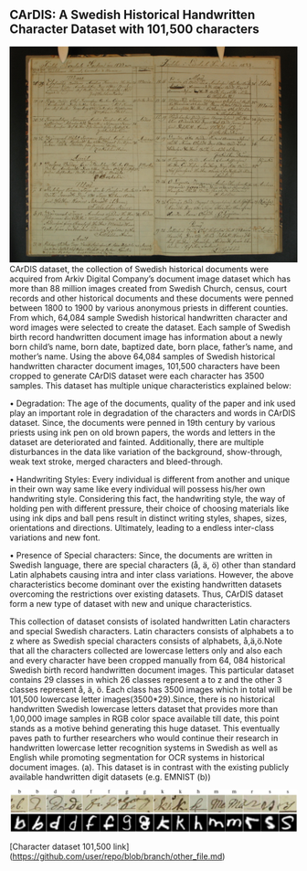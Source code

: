 ## CArDIS: A Swedish Historical Handwritten Character Dataset with 101,500 characters

![image info](./1.jpg)
CArDIS dataset, the collection of Swedish historical documents were acquired from Arkiv Digital Company’s document image dataset which has more
than 88 million images created from Swedish Church, census, court records and
other historical documents  and these documents were penned between 1800 to
1900 by various anonymous priests in different counties. From which, 64,084
sample Swedish historical handwritten character and word images were selected to
create the dataset. Each sample of Swedish birth record handwritten document
image has information about a newly born child’s name, born date, baptized date,
born place, father’s name, and mother’s name.
Using the above 64,084 samples of Swedish historical handwritten character document images, 101,500 characters have been cropped to generate CArDIS dataset were each character has 3500 samples. This dataset has multiple unique characteristics explained below:

•	Degradation: The age of the documents, quality of the paper and ink used
play an important role in degradation of the characters and words in CArDIS
dataset. Since, the documents were penned in 19th century by various priests
using ink pen on old brown papers, the words and letters in the dataset are
deteriorated and fainted. Additionally, there are multiple disturbances in the
data like variation of the background, show-through, weak text stroke, merged
characters and bleed-through.

•	Handwriting Styles: Every individual is different from another and unique
in their own way same like every individual will possess his/her own handwriting
style. Considering this fact, the handwriting style, the way of holding pen
with different pressure, their choice of choosing materials like using ink dips
and ball pens result in distinct writing styles, shapes, sizes, orientations and
directions. Ultimately, leading to a endless inter-class variations and new font.

•	Presence of Special characters: Since, the documents are written in
Swedish language, there are special characters (å, ä, ö) other than standard Latin
alphabets causing intra and inter class variations.
However, the above characteristics become dominant over the existing handwritten
datasets overcoming the restrictions over existing datasets. Thus, CArDIS
dataset form a new type of dataset with new and unique characteristics.

This collection of dataset consists of isolated handwritten Latin
characters and special Swedish characters. Latin characters consists of alphabets a
to z where as Swedish special characters consists of alphabets, å,ä,ö.Note that all
the characters collected are lowercase letters only and also each and every character
have been cropped manually from 64, 084 historical Swedish birth record handwritten
document images. This particular dataset contains 29 classes in which 26 classes
represent a to z and the other 3 classes represent å, ä, ö. Each class has 3500 images
which in total will be 101,500 lowercase letter images(3500*29).Since, there is
no historical handwritten Swedish lowercase letters dataset that provides more than
1,00,000 image samples in RGB color space available till date, this point stands as
a motive behind generating this huge dataset. This eventually paves path to further
researchers who would continue their research in handwritten lowercase letter recognition systems in Swedish as well as English while promoting segmentation for OCR systems in historical document images.
(a). This dataset is in contrast with the existing publicly available handwritten digit datasets (e.g. EMNIST (b))

![image info](./2.png)

[Character dataset 101,500 link] (https://github.com/user/repo/blob/branch/other_file.md)
